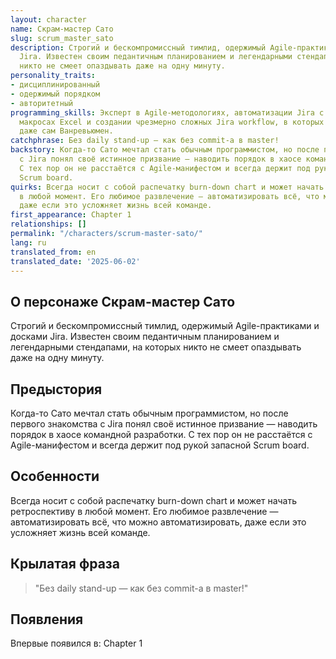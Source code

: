 ```yaml
---
layout: character
name: Скрам-мастер Сато
slug: scrum_master_sato
description: Строгий и бескомпромиссный тимлид, одержимый Agile-практиками и досками
  Jira. Известен своим педантичным планированием и легендарными стендапами, на которых
  никто не смеет опаздывать даже на одну минуту.
personality_traits:
- дисциплинированный
- одержимый порядком
- авторитетный
programming_skills: Эксперт в Agile-методологиях, автоматизации Jira с помощью скриптов,
  макросах Excel и создании чрезмерно сложных Jira workflow, в которых может заблудиться
  даже сам Ванревьюмен.
catchphrase: Без daily stand-up — как без commit-а в master!
backstory: Когда-то Сато мечтал стать обычным программистом, но после первого знакомства
  с Jira понял своё истинное призвание — наводить порядок в хаосе командной разработки.
  С тех пор он не расстаётся с Agile-манифестом и всегда держит под рукой запасной
  Scrum board.
quirks: Всегда носит с собой распечатку burn-down chart и может начать ретроспективу
  в любой момент. Его любимое развлечение — автоматизировать всё, что можно автоматизировать,
  даже если это усложняет жизнь всей команде.
first_appearance: Chapter 1
relationships: []
permalink: "/characters/scrum-master-sato/"
lang: ru
translated_from: en
translated_date: '2025-06-02'
---
```


## О персонаже Скрам-мастер Сато

Строгий и бескомпромиссный тимлид, одержимый Agile-практиками и досками Jira. Известен своим педантичным планированием и легендарными стендапами, на которых никто не смеет опаздывать даже на одну минуту.

## Предыстория

Когда-то Сато мечтал стать обычным программистом, но после первого знакомства с Jira понял своё истинное призвание — наводить порядок в хаосе командной разработки. С тех пор он не расстаётся с Agile-манифестом и всегда держит под рукой запасной Scrum board.

## Особенности

Всегда носит с собой распечатку burn-down chart и может начать ретроспективу в любой момент. Его любимое развлечение — автоматизировать всё, что можно автоматизировать, даже если это усложняет жизнь всей команде.

## Крылатая фраза

> "Без daily stand-up — как без commit-а в master!"

## Появления

Впервые появился в: Chapter 1

<!-- Chapter appearances will be tracked automatically -->
